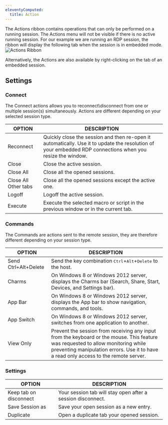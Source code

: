 ```yaml
---
eleventyComputed:
  title: Action
---
```

The Actions ribbon contains operations that can only be performed on a running session. The Actions menu will not be visible if there is no active running session. For our example we are running an RDP session, the ribbon will display the following tab when the session is in embedded mode.
![Actions Ribbon](https://cdnweb.devolutions.net/docs/docs_en_rdm_mac_clip10331.png)

Alternatively, the Actions are also available by right-clicking on the tab of an embedded session.

## Settings

### Connect
The Connect actions allows you to reconnect\disconnect from one or multiple session(s) simultaneously. Actions are different depending on your selected session type.

| OPTION               | DESCRIPTION                                                                        |
|----------------------|------------------------------------------------------------------------------------|
| Reconnect            | Quickly close the session and then re-open it automatically. Use it to update the resolution of your embedded RDP connections when you resize the window. |
| Close                | Close the active session.                                                          |
| Close All            | Close all the opened sessions.                                                     |
| Close All Other tabs | Close all the opened sessions except the active one.                               |
| Logoff               | Logoff the active session.                                                         |
| Execute              | Execute the selected macro or script in the previous window or in the current tab. |


### Commands
The Commands are actions sent to the remote session, they are therefore different depending on your session type.

| OPTION               | DESCRIPTION                                                                                                     |
|----------------------|-----------------------------------------------------------------------------------------------------------------|
| Send Ctrl+Alt+Delete | Send the key combination <kbd>Ctrl</kbd>+<kbd>Alt</kbd>+<kbd>Delete</kbd> to the host.                          |
| Charms               | On Windows 8 or Windows 2012 server, displays the Charms bar (Search, Share, Start, Devices, and Settings bar). |
| App Bar              | On Windows 8 or Windows 2012 server, displays the App bar to show navigation, commands, and tools.              |
| App Switch           | On Windows 8 or Windows 2012 server, switches from one application to another.                                  |
| View Only            | Prevent the session from receiving any input from the keyboard or the mouse. This feature was requested to allow monitoring while preventing manipulation errors. Use it to have a read only access to the remote server. |

### Settings
| OPTION                 | DESCRIPTION                                                 |
|------------------------|-------------------------------------------------------------|
| Keep tab on disconnect | Your session tab will stay open after a session disconnect. |
| Save Session as        | Save your open session as a new entry.                      |
| Duplicate              | Open a duplicate tab your opened session.                   |
